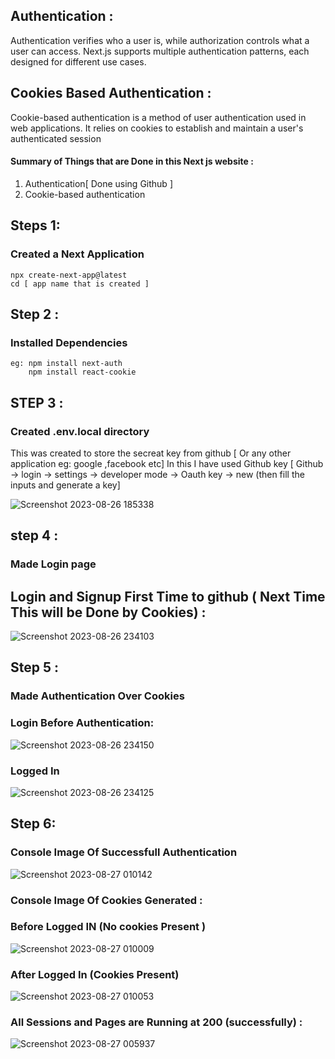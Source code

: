 ##  Authentication :
Authentication verifies who a user is, while authorization controls what a user can access. Next.js supports multiple authentication patterns, each designed for different use cases.

## Cookies Based Authentication :
Cookie-based authentication is a method of user authentication used in web applications. It relies on cookies to establish and maintain a user's authenticated session


#### Summary of Things that are Done in this Next js website :
<ol>
  <li> Authentication[ Done using Github ]</li>
  <li> Cookie-based authentication  </li>
</ol>

## Steps 1:
   ### Created a Next Application 
    npx create-next-app@latest
    cd [ app name that is created ]

## Step 2 :
   ### Installed Dependencies 
    eg: npm install next-auth
        npm install react-cookie

## STEP 3 : 
   ### Created .env.local directory 
   This was created to store the secreat key from github [ Or any other application eg: google ,facebook etc]
   In this I have used Github key 
   [ Github -> login -> settings -> developer mode -> Oauth key -> new (then fill the inputs and generate a key]
   
   ![Screenshot 2023-08-26 185338](https://github.com/amolj2003/twayam/assets/114354608/f9148385-ecda-455a-a083-8a6288cfb5e7)

## step 4 :
  ### Made Login page 

## Login and Signup First Time to github ( Next Time This  will be Done by Cookies) :

![Screenshot 2023-08-26 234103](https://github.com/amolj2003/twayam/assets/114354608/210f6c7f-112d-4a8b-b60e-0477beba56bb)

 
## Step 5 :
  ### Made Authentication Over Cookies 

### Login Before Authentication:

![Screenshot 2023-08-26 234150](https://github.com/amolj2003/twayam/assets/114354608/14aec6f0-e961-43c7-839a-0d08daf64a45)

### Logged In 

![Screenshot 2023-08-26 234125](https://github.com/amolj2003/twayam/assets/114354608/11d14885-fd81-4a45-9118-9221974d5e4d)

## Step 6: 
 ### Console Image Of  Successfull Authentication 
 
![Screenshot 2023-08-27 010142](https://github.com/amolj2003/twayam/assets/114354608/8ad260d3-926a-4d0d-a02e-0eeb711c5278)

### Console Image Of Cookies Generated : 
### Before Logged IN (No cookies Present )

![Screenshot 2023-08-27 010009](https://github.com/amolj2003/twayam/assets/114354608/8a08002a-c0ea-4a9c-aeb0-554f31c03325)


### After Logged In (Cookies Present)

![Screenshot 2023-08-27 010053](https://github.com/amolj2003/twayam/assets/114354608/155822a7-73a8-49d8-96d0-878ec6b7ae41)


### All Sessions and Pages are Running at 200 (successfully) :

![Screenshot 2023-08-27 005937](https://github.com/amolj2003/twayam/assets/114354608/40901ee0-5cf9-4446-bf19-1f7b273d1275)




